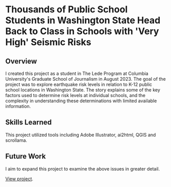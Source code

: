 <link rel="stylesheet" href="https://cdn.jsdelivr.net/npm/bulma@0.9.4/css/bulma.min.css" />
    <link rel="stylesheet" href="style.css">
  </head>
  <body>
        <div class="section">
            <div class="container content">
                <h1 class="title">Thousands of Public School Students in Washington State Head Back to Class in Schools with 'Very High' Seismic Risks</h1>
                <h2 class="title">Overview</h2>
                <p> I created this project as a student in The Lede Program at Columbia University's Graduate School of Journalism in August 2023. The goal of the project was to explore earthquake risk levels in relation to K-12 public school locations in Washington State. The story explains some of the key factors used to determine risk levels at individual schools, and the complexity in understanding these determinations with limited available information.
                </p>
                <p>
                </p>
                </p>
                </p>
                <p> 
                </p>
                <h2 class="title">Skills Learned</h2>
                <p>This project utilized tools including Adobe Illustrator, ai2html, QGIS and scrollama.
                </p>
                <h2 class="title">Future Work</h2>
                <p>I aim to expand this project to examine the above issues in greater detail.
                </p>
                <p><a href="https://efkodon.github.io/seismic-schools-mapping/">View project</a>.